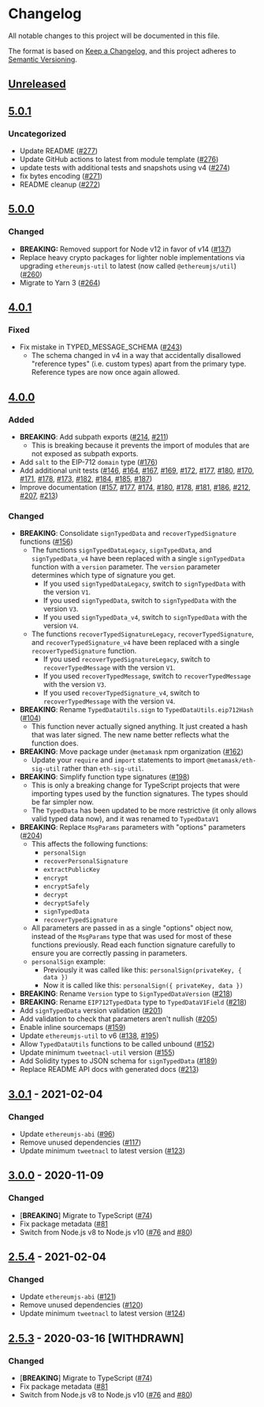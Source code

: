 # Changelog
All notable changes to this project will be documented in this file.

The format is based on [Keep a Changelog](https://keepachangelog.com/en/1.0.0/),
and this project adheres to [Semantic Versioning](https://semver.org/spec/v2.0.0.html).

## [Unreleased]

## [5.0.1]
### Uncategorized
- Update README ([#277](https://github.com/MetaMask/eth-sig-util/pull/277))
- Update GitHub actions to latest from module template ([#276](https://github.com/MetaMask/eth-sig-util/pull/276))
- update tests with additional tests and snapshots using v4 ([#274](https://github.com/MetaMask/eth-sig-util/pull/274))
- fix bytes encoding ([#271](https://github.com/MetaMask/eth-sig-util/pull/271))
- README cleanup ([#272](https://github.com/MetaMask/eth-sig-util/pull/272))

## [5.0.0]
### Changed
- **BREAKING:** Removed support for Node v12 in favor of v14 ([#137](https://github.com/MetaMask/eth-json-rpc-middleware/pull/137))
- Replace heavy crypto packages for lighter noble implementations via upgrading `ethereumjs-util` to latest (now called `@ethereumjs/util`) ([#260](https://github.com/MetaMask/eth-sig-util/pull/260))
- Migrate to Yarn 3 ([#264](https://github.com/MetaMask/eth-sig-util/pull/264))


## [4.0.1]
### Fixed
- Fix mistake in TYPED_MESSAGE_SCHEMA ([#243](https://github.com/MetaMask/eth-sig-util/pull/243))
  - The schema changed in v4 in a way that accidentally disallowed "reference types" (i.e. custom types) apart from the primary type. Reference types are now once again allowed.

## [4.0.0]
### Added
- **BREAKING**: Add subpath exports ([#214](https://github.com/MetaMask/eth-sig-util/pull/214), [#211](https://github.com/MetaMask/eth-sig-util/pull/211))
  - This is breaking because it prevents the import of modules that are not exposed as subpath exports.
- Add `salt` to the EIP-712 `domain` type ([#176](https://github.com/MetaMask/eth-sig-util/pull/176))
- Add additional unit tests ([#146](https://github.com/MetaMask/eth-sig-util/pull/146), [#164](https://github.com/MetaMask/eth-sig-util/pull/164), [#167](https://github.com/MetaMask/eth-sig-util/pull/167), [#169](https://github.com/MetaMask/eth-sig-util/pull/169), [#172](https://github.com/MetaMask/eth-sig-util/pull/172), [#177](https://github.com/MetaMask/eth-sig-util/pull/177), [#180](https://github.com/MetaMask/eth-sig-util/pull/180), [#170](https://github.com/MetaMask/eth-sig-util/pull/170), [#171](https://github.com/MetaMask/eth-sig-util/pull/171), [#178](https://github.com/MetaMask/eth-sig-util/pull/178), [#173](https://github.com/MetaMask/eth-sig-util/pull/173), [#182](https://github.com/MetaMask/eth-sig-util/pull/182), [#184](https://github.com/MetaMask/eth-sig-util/pull/184), [#185](https://github.com/MetaMask/eth-sig-util/pull/185), [#187](https://github.com/MetaMask/eth-sig-util/pull/187))
- Improve documentation ([#157](https://github.com/MetaMask/eth-sig-util/pull/157), [#177](https://github.com/MetaMask/eth-sig-util/pull/177), [#174](https://github.com/MetaMask/eth-sig-util/pull/174), [#180](https://github.com/MetaMask/eth-sig-util/pull/180), [#178](https://github.com/MetaMask/eth-sig-util/pull/178), [#181](https://github.com/MetaMask/eth-sig-util/pull/181), [#186](https://github.com/MetaMask/eth-sig-util/pull/186), [#212](https://github.com/MetaMask/eth-sig-util/pull/212), [#207](https://github.com/MetaMask/eth-sig-util/pull/207), [#213](https://github.com/MetaMask/eth-sig-util/pull/213))

### Changed
- **BREAKING**: Consolidate `signTypedData` and `recoverTypedSignature` functions ([#156](https://github.com/MetaMask/eth-sig-util/pull/156))
  - The functions `signTypedDataLegacy`, `signTypedData`, and `signTypedData_v4` have been replaced with a single `signTypedData` function with a `version` parameter. The `version` parameter determines which type of signature you get.
    - If you used `signTypedDataLegacy`, switch to `signTypedData` with the version `V1`.
    - If you used `signTypedData`, switch to `signTypedData` with the version `V3`.
    - If you used `signTypedData_v4`, switch to `signTypedData` with the version `V4`.
  - The functions `recoverTypedSignatureLegacy`, `recoverTypedSignature`, and `recoverTypedSignature_v4` have been replaced with a single `recoverTypedSignature` function.
    - If you used `recoverTypedSignatureLegacy`, switch to `recoverTypedMessage` with the version `V1`.
    - If you used `recoverTypedMessage`, switch to `recoverTypedMessage` with the version `V3`.
    - If you used `recoverTypedSignature_v4`, switch to `recoverTypedMessage` with the version `V4`.
- **BREAKING**: Rename `TypedDataUtils.sign` to `TypedDataUtils.eip712Hash` ([#104](https://github.com/MetaMask/eth-sig-util/pull/104))
  - This function never actually signed anything. It just created a hash that was later signed. The new name better reflects what the function does.
- **BREAKING**: Move package under `@metamask` npm organization ([#162](https://github.com/MetaMask/eth-sig-util/pull/162))
  - Update your `require` and `import` statements to import `@metamask/eth-sig-util` rather than `eth-sig-util`.
- **BREAKING**: Simplify function type signatures ([#198](https://github.com/MetaMask/eth-sig-util/pull/198))
  - This is only a breaking change for TypeScript projects that were importing types used by the function signatures. The types should be far simpler now.
  - The `TypedData` has been updated to be more restrictive (it only allows valid typed data now), and it was renamed to `TypedDataV1`
- **BREAKING**: Replace `MsgParams` parameters with "options" parameters ([#204](https://github.com/MetaMask/eth-sig-util/pull/204))
  - This affects the following functions:
    - `personalSign`
    - `recoverPersonalSignature`
    - `extractPublicKey`
    - `encrypt`
    - `encryptSafely`
    - `decrypt`
    - `decryptSafely`
    - `signTypedData`
    - `recoverTypedSignature`
  - All parameters are passed in as a single "options" object now, instead of the `MsgParams` type that was used for most of these functions previously. Read each function signature carefully to ensure you are correctly passing in parameters.
  - `personalSign` example:
    - Previously it was called like this: `personalSign(privateKey, { data })`
    - Now it is called like this: `personalSign({ privateKey, data })`
- **BREAKING**: Rename `Version` type to `SignTypedDataVersion` ([#218](https://github.com/MetaMask/eth-sig-util/pull/218))
- **BREAKING**: Rename `EIP712TypedData` type to `TypedDataV1Field` ([#218](https://github.com/MetaMask/eth-sig-util/pull/218))
- Add `signTypedData` version validation ([#201](https://github.com/MetaMask/eth-sig-util/pull/201))
- Add validation to check that parameters aren't nullish ([#205](https://github.com/MetaMask/eth-sig-util/pull/205))
- Enable inline sourcemaps ([#159](https://github.com/MetaMask/eth-sig-util/pull/159))
- Update `ethereumjs-util` to v6 ([#138](https://github.com/MetaMask/eth-sig-util/pull/138), [#195](https://github.com/MetaMask/eth-sig-util/pull/195))
- Allow `TypedDataUtils` functions to be called unbound ([#152](https://github.com/MetaMask/eth-sig-util/pull/152))
- Update minimum `tweetnacl-util` version ([#155](https://github.com/MetaMask/eth-sig-util/pull/155))
- Add Solidity types to JSON schema for `signTypedData` ([#189](https://github.com/MetaMask/eth-sig-util/pull/189))
- Replace README API docs with generated docs ([#213](https://github.com/MetaMask/eth-sig-util/pull/213))

## [3.0.1] - 2021-02-04
### Changed
- Update `ethereumjs-abi` ([#96](https://github.com/MetaMask/eth-sig-util/pull/96))
- Remove unused dependencies ([#117](https://github.com/MetaMask/eth-sig-util/pull/117))
- Update minimum `tweetnacl` to latest version ([#123](https://github.com/MetaMask/eth-sig-util/pull/123))

## [3.0.0] - 2020-11-09
### Changed
- [**BREAKING**] Migrate to TypeScript ([#74](https://github.com/MetaMask/eth-sig-util/pull/74))
- Fix package metadata ([#81](https://github.com/MetaMask/eth-sig-util/pull/81)
- Switch from Node.js v8 to Node.js v10 ([#76](https://github.com/MetaMask/eth-sig-util/pull/77) and [#80](https://github.com/MetaMask/eth-sig-util/pull/80))


## [2.5.4] - 2021-02-04
### Changed
- Update `ethereumjs-abi` ([#121](https://github.com/MetaMask/eth-sig-util/pull/121))
- Remove unused dependencies ([#120](https://github.com/MetaMask/eth-sig-util/pull/120))
- Update minimum `tweetnacl` to latest version ([#124](https://github.com/MetaMask/eth-sig-util/pull/124))

## [2.5.3] - 2020-03-16 [WITHDRAWN]
### Changed
- [**BREAKING**] Migrate to TypeScript ([#74](https://github.com/MetaMask/eth-sig-util/pull/74))
- Fix package metadata ([#81](https://github.com/MetaMask/eth-sig-util/pull/81)
- Switch from Node.js v8 to Node.js v10 ([#76](https://github.com/MetaMask/eth-sig-util/pull/77) and [#80](https://github.com/MetaMask/eth-sig-util/pull/80))

[Unreleased]: https://github.com/MetaMask/eth-sig-util/compare/v5.0.1...HEAD
[5.0.1]: https://github.com/MetaMask/eth-sig-util/compare/v5.0.0...v5.0.1
[5.0.0]: https://github.com/MetaMask/eth-sig-util/compare/v4.0.1...v5.0.0
[4.0.1]: https://github.com/MetaMask/eth-sig-util/compare/v4.0.0...v4.0.1
[4.0.0]: https://github.com/MetaMask/eth-sig-util/compare/v3.0.1...v4.0.0
[3.0.1]: https://github.com/MetaMask/eth-sig-util/compare/v3.0.0...v3.0.1
[3.0.0]: https://github.com/MetaMask/eth-sig-util/compare/v2.5.4...v3.0.0
[2.5.4]: https://github.com/MetaMask/eth-sig-util/compare/v2.5.3...v2.5.4
[2.5.3]: https://github.com/MetaMask/eth-sig-util/releases/tag/v2.5.3
